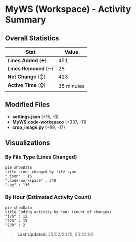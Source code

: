 # MyWS (Workspace) - Activity Summary 

## Overall Statistics

| Stat                   | Value                                                             |
| ---------------------- | ----------------------------------------------------------------- |
| **Lines Added** (➕)   | 451                                          |
| **Lines Removed** (➖) | 28                                        |
| **Net Change** (↕)    | 423                |
| **Active Time** (⌚)   | 35 minutes |


## Modified Files
- **settings.json** (+15, -0)
- **MyWS.code-workspace** (+337, -11)
- **crop_image.py** (+99, -17)

## Visualizations

### By File Type (Lines Changed)

```mermaid
pie showData
title Lines changed by file type
".json" : 15
".code-workspace" : 348
".py" : 116
```

### By Hour (Estimated Activity Count)

```mermaid
pie showData
title Coding activity by hour (count of changes)
"17h" : 12
"22h" : 15
"23h" : 2
```


> **Last Updated:** 25/02/2025, 23:22:00